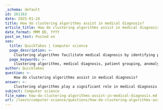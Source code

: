 ```yaml
---
_schema: default
id: 161163
date: 2025-01-24
title: How do clustering algorithms assist in medical diagnosis?
article_title: How do clustering algorithms assist in medical diagnosis?
date_format: MMM DD, YYYY
post_on_text: Posted on
seo:
  title: QuickTakes | Computer science
  page_description: >-
    Clustering algorithms facilitate medical diagnosis by identifying patterns in complex medical data, improving diagnostic accuracy, enabling personalized treatment plans, and enhancing patient care management.
  page_keywords: >-
    clustering algorithms, medical diagnosis, patient grouping, anomaly detection, image analysis, predictive modeling, heterogeneous data, clinical trials, disease classification, treatment personalization
author: QuickTakes
question: >-
    How do clustering algorithms assist in medical diagnosis?
answer: >-
    Clustering algorithms play a significant role in medical diagnosis by enabling the identification of patterns and relationships within complex medical data. Here are several ways in which clustering algorithms assist in this field:\n\n1. **Grouping Similar Cases**: Clustering algorithms can group patients with similar symptoms, medical histories, or genetic profiles. This helps healthcare professionals identify common characteristics among patients, which can lead to more accurate diagnoses and tailored treatment plans. For instance, clustering can reveal subtypes of diseases that may respond differently to treatments.\n\n2. **Anomaly Detection**: In medical datasets, clustering can help identify outliers or anomalies that may indicate rare diseases or unusual patient responses. By detecting these anomalies, healthcare providers can investigate further, potentially leading to early diagnosis of conditions that might otherwise go unnoticed.\n\n3. **Image Analysis**: Clustering is extensively used in medical imaging, such as MRI or CT scans. Algorithms can segment images into different regions based on pixel intensity, helping to identify tumors or other abnormalities. For example, in breast cancer diagnosis, clustering can assist in automatically segmenting and classifying breast lesions into benign and malignant categories, improving diagnostic accuracy and efficiency.\n\n4. **Predictive Modeling**: By clustering patient data, healthcare providers can develop predictive models that forecast disease progression or treatment outcomes. This is particularly useful in chronic disease management, where understanding patient clusters can inform proactive care strategies.\n\n5. **Integration of Heterogeneous Data**: Medical data often comes from various sources, including electronic health records, lab results, and imaging studies. Clustering can help integrate these diverse data types, allowing for a more comprehensive view of a patient's health and facilitating better decision-making.\n\n6. **Clinical Trials and Research**: In clinical research, clustering can identify patient populations that may benefit from specific treatments or interventions. By analyzing clusters of patients, researchers can design more effective clinical trials and improve the understanding of disease mechanisms.\n\nIn summary, clustering algorithms enhance medical diagnosis by uncovering hidden patterns in data, improving the accuracy of diagnoses, facilitating personalized treatment plans, and enabling better management of patient care. Their ability to analyze large and complex datasets makes them invaluable tools in modern healthcare.
subject: Computer science
file_name: how-do-clustering-algorithms-assist-in-medical-diagnosis.md
url: /learn/computer-science/questions/how-do-clustering-algorithms-assist-in-medical-diagnosis
---
```


&nbsp;